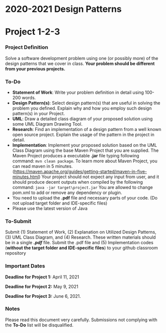 # 2020-2021 Design Patterns
# Project 1-2-3
### Project Definition
Solve a software development problem using one (or possibly more) of the design patterns that we cover in class. **Your problem should be different from your previous projects.** 
###  To-Do
- **Statement of Work**: Write your problem definition in detail using 100-200 words.
- **Design Pattern(s)**: Select design pattern(s) that are useful in solving the problem you defined. Explain why and how you employ such design pattern(s) in your Project.
 - **UML**: Draw a detailed class diagram of your proposed solution using some UML Diagram Drawing Tool.
 - **Research**: Find an implementation of a design pattern from a well known open source project. Explain the usage of the pattern in the project in detail. 
- **Implementation**:  Implement your proposed solution based on the UML Class Diagram using the base Maven Project that you are supplied. The Maven Project produces a executable **.jar** file typing following command: `mvn clean package`. To learn more about Maven Project, you can read maven in 5 minutes. (https://maven.apache.org/guides/getting-started/maven-in-five-minutes.html)
Your project should not expect any input from user, and it should produce decent outputs when compiled by the following command:  `java -jar target\project.jar`
You are allowed to change pom.xml to add or remove any dependency or plugin.
- You need to upload the **.pdf** file and necessary parts of your code. (Do not upload target folder and IDE-specific files)
- Please use the latest version of Java

###  To-Submit
Submit (1) Statement of Work, (2) Explanation on Utilized Design Patterns, (3) UML Class Diagram, and (4) Research. These written materials should be in a single **_.pdf_** file. Submit the .pdf file and (5) Implementation codes (**without the target folder and IDE-specific files**) to your github classroom repository

### Important Dates
**Deadline for Project 1:**  April 11, 2021

**Deadline for Project 2:**  May 9, 2021

**Deadline for Project 3:**  June 6, 2021.

### Notes
Please read this document very carefully. 
Submissions not complying with the **To-Do** list will be disqualified.
